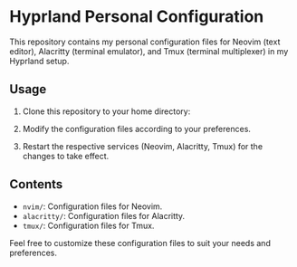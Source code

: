 # Hyprland Personal Configuration

This repository contains my personal configuration files for Neovim (text editor), Alacritty (terminal emulator), and Tmux (terminal multiplexer) in my Hyprland setup.

## Usage

1. Clone this repository to your home directory:

2. Modify the configuration files according to your preferences.

3. Restart the respective services (Neovim, Alacritty, Tmux) for the changes to take effect.

## Contents

- `nvim/`: Configuration files for Neovim.
- `alacritty/`: Configuration files for Alacritty.
- `tmux/`: Configuration files for Tmux.

Feel free to customize these configuration files to suit your needs and preferences.
